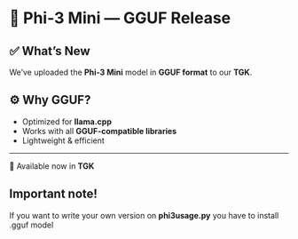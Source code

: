 # 📢 Phi-3 Mini — GGUF Release  

## ✅ What’s New  
We’ve uploaded the **Phi-3 Mini** model in **GGUF format** to our **TGK**.  

## ⚙️ Why GGUF?  
- Optimized for **llama.cpp**  
- Works with all **GGUF-compatible libraries**  
- Lightweight & efficient  

---

🔗 Available now in **TGK**



## Important note!
If you want to write your own version on **phi3usage.py** you have to install .gguf model
